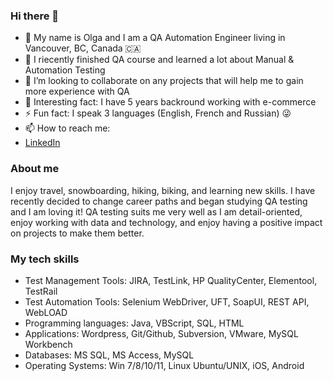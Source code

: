 ### Hi there 👋
- 🔭 My name is Olga and I am a QA Automation Engineer living in Vancouver, BC, Canada 🇨🇦
- 🌱 I riecently finished QA course and learned a lot about Manual & Automation Testing 
- 👯 I’m looking to collaborate on any projects that will help me to gain more experience with QA
- 👀 Interesting fact: I have 5 years backround working with e-commerce
- ⚡ Fun fact: I speak 3 languages (English, French and Russian) 😜
- 📫 How to reach me: 
- [LinkedIn](https://www.linkedin.com/in/olga-gogoleva-can/?locale=en_US)

### About me
I enjoy travel, snowboarding, hiking, biking, and learning new skills. I have recently decided to change career paths and began studying QA testing and I am loving it! QA testing suits me very well as I am detail-oriented, enjoy working with data and technology, and enjoy having a positive impact on projects to make them better.

### My tech skills
- Test Management Tools: 	JIRA, TestLink, HP QualityCenter, Elementool, TestRail
- Test Automation Tools: 	Selenium WebDriver, UFT, SoapUI, REST API, WebLOAD
- Programming languages: 	Java, VBScript, SQL, HTML
- Applications:           Wordpress, Git/Github, Subversion, VMware, MySQL Workbench
- Databases:              MS SQL, MS Access, MySQL 
- Operating Systems: 		  Win 7/8/10/11, Linux Ubuntu/UNIX, iOS, Android 
